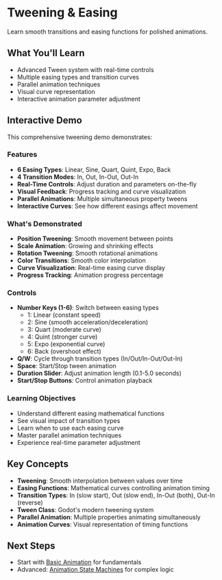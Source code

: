 # Tweening & Easing

Learn smooth transitions and easing functions for polished animations.

<!-- embed-gdEmbed: {$PATH}/tweening -->


## What You'll Learn

- Advanced Tween system with real-time controls
- Multiple easing types and transition curves
- Parallel animation techniques
- Visual curve representation
- Interactive animation parameter adjustment

## Interactive Demo

This comprehensive tweening demo demonstrates:

### Features
- **6 Easing Types**: Linear, Sine, Quart, Quint, Expo, Back
- **4 Transition Modes**: In, Out, In-Out, Out-In
- **Real-Time Controls**: Adjust duration and parameters on-the-fly
- **Visual Feedback**: Progress tracking and curve visualization
- **Parallel Animations**: Multiple simultaneous property tweens
- **Interactive Curves**: See how different easings affect movement

### What's Demonstrated
- **Position Tweening**: Smooth movement between points
- **Scale Animation**: Growing and shrinking effects
- **Rotation Tweening**: Smooth rotational animations
- **Color Transitions**: Smooth color interpolation
- **Curve Visualization**: Real-time easing curve display
- **Progress Tracking**: Animation progress percentage

### Controls
- **Number Keys (1-6)**: Switch between easing types
  - 1: Linear (constant speed)
  - 2: Sine (smooth acceleration/deceleration)
  - 3: Quart (moderate curve)
  - 4: Quint (stronger curve)
  - 5: Expo (exponential curve)
  - 6: Back (overshoot effect)
- **Q/W**: Cycle through transition types (In/Out/In-Out/Out-In)
- **Space**: Start/Stop tween animation
- **Duration Slider**: Adjust animation length (0.1-5.0 seconds)
- **Start/Stop Buttons**: Control animation playback

### Learning Objectives
- Understand different easing mathematical functions
- See visual impact of transition types
- Learn when to use each easing curve
- Master parallel animation techniques
- Experience real-time parameter adjustment


## Key Concepts

- **Tweening**: Smooth interpolation between values over time
- **Easing Functions**: Mathematical curves controlling animation timing
- **Transition Types**: In (slow start), Out (slow end), In-Out (both), Out-In (reverse)
- **Tween Class**: Godot's modern tweening system
- **Parallel Animation**: Multiple properties animating simultaneously
- **Animation Curves**: Visual representation of timing functions

## Next Steps

- Start with [Basic Animation](../basic_animation/) for fundamentals
- Advanced: [Animation State Machines](../state_machines/) for complex logic
